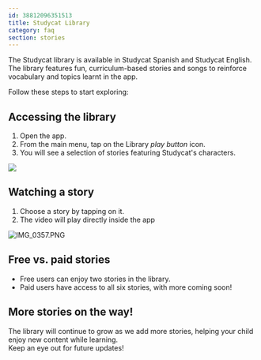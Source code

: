 ```yaml
---
id: 38812096351513
title: Studycat Library
category: faq
section: stories
---
```


The Studycat library is available in Studycat Spanish and Studycat English. The library features fun, curriculum-based stories and songs to reinforce vocabulary and topics learnt in the app.

Follow these steps to start exploring:

## Accessing the library

1. Open the app.
2. From the main menu, tap on the Library _play button_ icon.
3. You will see a selection of stories featuring Studycat's characters.

![](https://help.studycat.com/hc/article_attachments/38812096342041)

## Watching a story

1. Choose a story by tapping on it.
2. The video will play directly inside the app

![IMG_0357.PNG](https://help.studycat.com/hc/article_attachments/38812096344217)

## Free vs. paid stories

- Free users can enjoy two stories in the library.
- Paid users have access to all six stories, with more coming soon!

## More stories on the way!

The library will continue to grow as we add more stories, helping your child enjoy new content while learning.  
Keep an eye out for future updates!  
